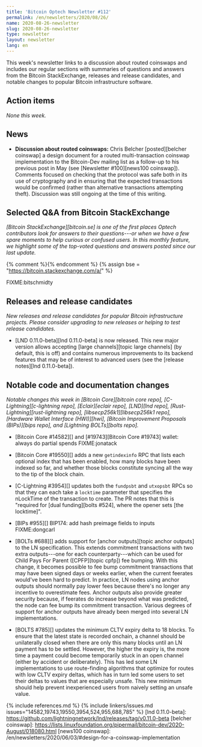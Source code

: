 ```yaml
---
title: 'Bitcoin Optech Newsletter #112'
permalink: /en/newsletters/2020/08/26/
name: 2020-08-26-newsletter
slug: 2020-08-26-newsletter
type: newsletter
layout: newsletter
lang: en
---
```

This week's newsletter links to a discussion about routed coinswaps and
includes our regular sections with summaries of questions and answers
from the Bitcoin StackExchange, releases and release candidates, and
notable changes to popular Bitcoin infrastructure software.

## Action items

*None this week.*

## News

- **Discussion about routed coinswaps:** Chris Belcher [posted][belcher
  coinswap] a design document for a routed multi-transaction coinswap
  implementation to the Bitcoin-Dev mailing list as a follow-up to his
  previous post in May (see [Newsletter #100][news100 coinswap]).
  Comments focused on checking that the
  protocol was safe both in its use of cryptography and in ensuring that
  the expected transactions would be confirmed (rather than alternative
  transactions attempting theft).  Discussion was still ongoing at the
  time of this writing.

## Selected Q&A from Bitcoin StackExchange

*[Bitcoin StackExchange][bitcoin.se] is one of the first places Optech
contributors look for answers to their questions---or when we have a
few spare moments to help curious or confused users.  In
this monthly feature, we highlight some of the top-voted questions and
answers posted since our last update.*

{% comment %}<!-- https://bitcoin.stackexchange.com/search?tab=votes&q=created%3a1m..%20is%3aanswer -->{% endcomment %}
{% assign bse = "https://bitcoin.stackexchange.com/a/" %}

FIXME:bitschmidty

## Releases and release candidates

*New releases and release candidates for popular Bitcoin infrastructure
projects.  Please consider upgrading to new releases or helping to test
release candidates.*

- [LND 0.11.0-beta][lnd 0.11.0-beta] is now released.   This new major
  version allows accepting [large channels][topic large channels] (by
  default, this is off) and contains numerous improvements to its
  backend features that may be of interest to advanced users (see the
  [release notes][lnd 0.11.0-beta]).

## Notable code and documentation changes

*Notable changes this week in [Bitcoin Core][bitcoin core repo],
[C-Lightning][c-lightning repo], [Eclair][eclair repo], [LND][lnd repo],
[Rust-Lightning][rust-lightning repo], [libsecp256k1][libsecp256k1 repo],
[Hardware Wallet Interface (HWI)][hwi], [Bitcoin Improvement Proposals
(BIPs)][bips repo], and [Lightning BOLTs][bolts repo].*

- [Bitcoin Core #14582][] and [#19743][Bitcoin Core #19743] wallet: always do partial spends FIXME:jonatack

- [Bitcoin Core #19550][] adds a new `getindexinfo` RPC that lists each
  optional index that has been enabled, how many blocks have been
  indexed so far, and whether those blocks constitute syncing all the way
  to the tip of the block chain.

- [C-Lightning #3954][] updates both the `fundpsbt` and `utxopsbt` RPCs
  so that they can each take a `locktime` parameter that specifies the
  nLockTime of the transaction to create.  The PR notes that this is
  "required for [dual funding][bolts #524], where the opener sets [the
  locktime]".

- [BIPs #955][] BIP174: add hash preimage fields to inputs FIXME:dongcarl

- [BOLTs #688][] adds support for [anchor outputs][topic anchor outputs]
  to the LN specification.  This extends commitment transactions with
  two extra outputs---one for each counterparty---which can be used for
  Child Pays For Parent ([CPFP][topic cpfp]) fee bumping.   With this
  change, it becomes possible to fee bump commitment transactions that
  may have been signed days or weeks earlier, when the current feerates
  would've been hard to predict.  In practice, LN nodes using anchor
  outputs should normally pay lower fees because there's no longer any
  incentive to overestimate fees. Anchor outputs also provide greater security
  because, if feerates do increase beyond what was predicted, the node
  can fee bump its commitment transaction.  Various degrees of support
  for anchor outputs have already been merged into several LN
  implementations.

- [BOLTS #785][] updates the minimum CLTV expiry delta to 18 blocks.  To
  ensure that the latest state is recorded onchain, a channel should
  be unilaterally closed when there are only this many blocks until an
  LN payment has to be settled.  However, the higher the expiry is, the
  more time a payment could become temporarily stuck in an open channel
  (either by accident or deliberately).  This has led some LN
  implementations to use route-finding algorithms that optimize for
  routes with low CLTV expiry deltas, which has in turn led some users
  to set their deltas to values that are especially unsafe.  This new
  minimum should help prevent inexperienced users from naively setting
  an unsafe value.

{% include references.md %}
{% include linkers/issues.md issues="14582,19743,19550,3954,524,955,688,785" %}
[lnd 0.11.0-beta]: https://github.com/lightningnetwork/lnd/releases/tag/v0.11.0-beta
[belcher coinswap]: https://lists.linuxfoundation.org/pipermail/bitcoin-dev/2020-August/018080.html
[news100 coinswap]: /en/newsletters/2020/06/03/#design-for-a-coinswap-implementation
